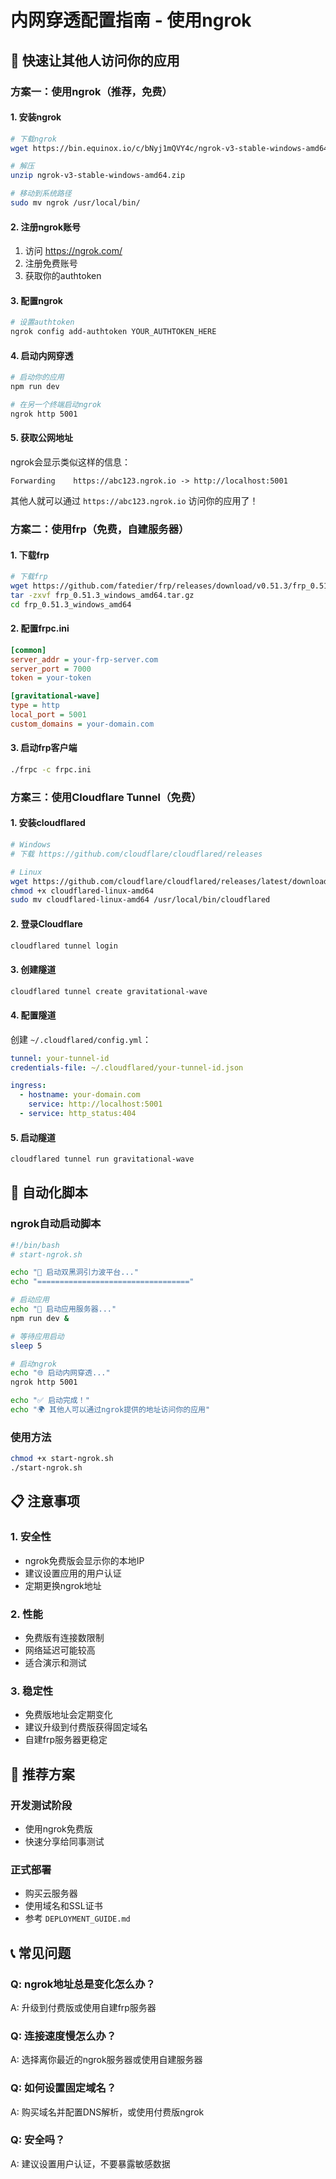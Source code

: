 # 内网穿透配置指南 - 使用ngrok

## 🚀 快速让其他人访问你的应用

### 方案一：使用ngrok（推荐，免费）

#### 1. 安装ngrok
```bash
# 下载ngrok
wget https://bin.equinox.io/c/bNyj1mQVY4c/ngrok-v3-stable-windows-amd64.zip

# 解压
unzip ngrok-v3-stable-windows-amd64.zip

# 移动到系统路径
sudo mv ngrok /usr/local/bin/
```

#### 2. 注册ngrok账号
1. 访问 https://ngrok.com/
2. 注册免费账号
3. 获取你的authtoken

#### 3. 配置ngrok
```bash
# 设置authtoken
ngrok config add-authtoken YOUR_AUTHTOKEN_HERE
```

#### 4. 启动内网穿透
```bash
# 启动你的应用
npm run dev

# 在另一个终端启动ngrok
ngrok http 5001
```

#### 5. 获取公网地址
ngrok会显示类似这样的信息：
```
Forwarding    https://abc123.ngrok.io -> http://localhost:5001
```

其他人就可以通过 `https://abc123.ngrok.io` 访问你的应用了！

### 方案二：使用frp（免费，自建服务器）

#### 1. 下载frp
```bash
# 下载frp
wget https://github.com/fatedier/frp/releases/download/v0.51.3/frp_0.51.3_windows_amd64.tar.gz
tar -zxvf frp_0.51.3_windows_amd64.tar.gz
cd frp_0.51.3_windows_amd64
```

#### 2. 配置frpc.ini
```ini
[common]
server_addr = your-frp-server.com
server_port = 7000
token = your-token

[gravitational-wave]
type = http
local_port = 5001
custom_domains = your-domain.com
```

#### 3. 启动frp客户端
```bash
./frpc -c frpc.ini
```

### 方案三：使用Cloudflare Tunnel（免费）

#### 1. 安装cloudflared
```bash
# Windows
# 下载 https://github.com/cloudflare/cloudflared/releases

# Linux
wget https://github.com/cloudflare/cloudflared/releases/latest/download/cloudflared-linux-amd64
chmod +x cloudflared-linux-amd64
sudo mv cloudflared-linux-amd64 /usr/local/bin/cloudflared
```

#### 2. 登录Cloudflare
```bash
cloudflared tunnel login
```

#### 3. 创建隧道
```bash
cloudflared tunnel create gravitational-wave
```

#### 4. 配置隧道
创建 `~/.cloudflared/config.yml`：
```yaml
tunnel: your-tunnel-id
credentials-file: ~/.cloudflared/your-tunnel-id.json

ingress:
  - hostname: your-domain.com
    service: http://localhost:5001
  - service: http_status:404
```

#### 5. 启动隧道
```bash
cloudflared tunnel run gravitational-wave
```

## 🔧 自动化脚本

### ngrok自动启动脚本
```bash
#!/bin/bash
# start-ngrok.sh

echo "🚀 启动双黑洞引力波平台..."
echo "=================================="

# 启动应用
echo "📱 启动应用服务器..."
npm run dev &

# 等待应用启动
sleep 5

# 启动ngrok
echo "🌐 启动内网穿透..."
ngrok http 5001

echo "✅ 启动完成！"
echo "🌍 其他人可以通过ngrok提供的地址访问你的应用"
```

### 使用方法
```bash
chmod +x start-ngrok.sh
./start-ngrok.sh
```

## 📋 注意事项

### 1. 安全性
- ngrok免费版会显示你的本地IP
- 建议设置应用的用户认证
- 定期更换ngrok地址

### 2. 性能
- 免费版有连接数限制
- 网络延迟可能较高
- 适合演示和测试

### 3. 稳定性
- 免费版地址会定期变化
- 建议升级到付费版获得固定域名
- 自建frp服务器更稳定

## 🌟 推荐方案

### 开发测试阶段
- 使用ngrok免费版
- 快速分享给同事测试

### 正式部署
- 购买云服务器
- 使用域名和SSL证书
- 参考 `DEPLOYMENT_GUIDE.md`

## 📞 常见问题

### Q: ngrok地址总是变化怎么办？
A: 升级到付费版或使用自建frp服务器

### Q: 连接速度慢怎么办？
A: 选择离你最近的ngrok服务器或使用自建服务器

### Q: 如何设置固定域名？
A: 购买域名并配置DNS解析，或使用付费版ngrok

### Q: 安全吗？
A: 建议设置用户认证，不要暴露敏感数据 